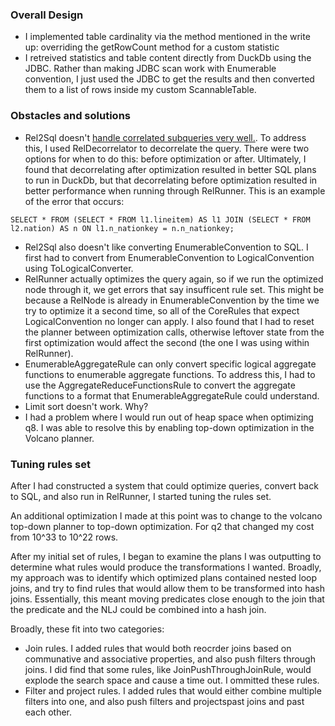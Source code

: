 
### Overall Design

- I implemented table cardinality via the method mentioned in the write up: overriding the getRowCount method for a custom statistic
- I retreived statistics and table content directly from DuckDb using the JDBC. Rather than making JDBC scan work with Enumerable convention, I just used the JDBC to get the results and then converted them to a list of rows inside my custom ScannableTable.



### Obstacles and solutions
- Rel2Sql doesn't [handle correlated subqueries very well.](https://issues.apache.org/jira/browse/CALCITE-5420). To address this, I used RelDecorrelator to decorrelate the query. There were two options for when to do this: before optimization or after. Ultimately, I found that decorrelating after optimization resulted in better SQL plans to run in DuckDb, but that decorrelating before optimization resulted in better performance when running through RelRunner. 
This is an example of the error that occurs:

```
SELECT * FROM (SELECT * FROM l1.lineitem) AS l1 JOIN (SELECT * FROM l2.nation) AS n ON l1.n_nationkey = n.n_nationkey;
```

- Rel2Sql also doesn't like converting EnumerableConvention to SQL. I first had to convert from EnumerableConvention to LogicalConvention using ToLogicalConverter. 
- RelRunner actually optimizes the query again, so if we run the optimized node through it, we get errors that say insufficent rule set. This might be because a RelNode is already in EnumerableConvention by the time we try to optimize it a second time, so all of the CoreRules that expect LogicalConvention no longer can apply. I also found that I had to reset the planner between optimization calls, otherwise leftover state from the first optimization would affect the second (the one I was using within RelRunner).
- EnumerableAggregateRule can only convert specific logical aggregate functions to enumerable aggregate functions. To address this, I had to use the AggregateReduceFunctionsRule to convert the aggregate functions to a format that EnumerableAggregateRule could understand.
- Limit sort doesn't work. Why?
- I had a problem where I would run out of heap space when optimizing q8. I was able to resolve this by enabling top-down optimization in the Volcano planner.


### Tuning rules set

After I had constructed a system that could optimize queries, convert back to SQL, and also run in RelRunner, I started tuning the rules set.

An additional optimization I made at this point was to change to the volcano top-down planner to top-down optimization. For q2 that changed my cost from 10^33 to 10^22 rows.

After my initial set of rules, I began to examine the plans I was outputting to determine what rules would produce the transformations I wanted. Broadly, my approach was to identify which optimized plans contained nested loop joins, and try to find rules that would allow them to be transformed into hash joins. Essentially, this meant moving predicates close enough to the join that the predicate and the NLJ could be combined into a hash join.

Broadly, these fit into two categories:
- Join rules. I added rules that would both reocrder joins based on communative and associative properties, and also push filters through joins. I did find that some rules, like JoinPushThroughJoinRule, would explode the search space and cause a time out. I ommitted these rules. 
- Filter and project rules. I added rules that would either combine multiple filters into one, and also push filters and projectspast joins and past each other.




















